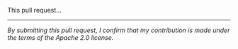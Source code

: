 <!--
Thank you for making a submission to the *aws-doc-sdk-examples* repository. Please provide an overview of the intended changes from this PR.
PR Titles should be similar to: <Language>: <what you did in> <service>
PR Bodies should be descriptive of interesting things; however, with a good title, the body isn't necessary and can be deleted.
-->

This pull request...

---
_By submitting this pull request, I confirm that my contribution is made under the terms of the Apache 2.0 license._
